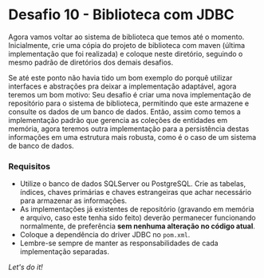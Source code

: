# Desafio 10 - Biblioteca com JDBC

Agora vamos voltar ao sistema de biblioteca que temos até o momento. Inicialmente, crie uma cópia do projeto de biblioteca com maven (última implementação que foi realizada) e coloque neste diretório, seguindo o mesmo padrão de diretórios dos demais desafios.

Se até este ponto não havia tido um bom exemplo do porquê utilizar interfaces e abstrações pra deixar a implementação adaptável, agora teremos um bom motivo: Seu desafio é criar uma nova implementação de repositório para o sistema de biblioteca, permitindo que este armazene e consulte os dados de um banco de dados. Então, assim como temos a implementação padrão que gerencia as coleções de entidades em memória, agora teremos outra implementação para a persistência destas informações em uma estrutura mais robusta, como é o caso de um sistema de banco de dados.

### Requisitos

- Utilize o banco de dados SQLServer ou PostgreSQL. Crie as tabelas, índices, chaves primárias e chaves estrangeiras que achar necessário para armazenar as informações.
- As implementações já existentes de repositório (gravando em memória e arquivo, caso este tenha sido feito) deverão permanecer funcionando normalmente, de preferência **sem nenhuma alteração no código atual**.
- Coloque a dependência do driver JDBC no `pom.xml`.
- Lembre-se sempre de manter as responsabilidades de cada implementação separadas.
 
*Let's do it!*